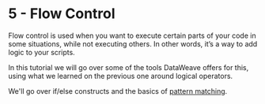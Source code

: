 # 5 - Flow Control

Flow control is used when you want to execute certain parts of your code in some situations, while not executing others. In other words, it’s a way to add logic to your scripts.

In this tutorial we will go over some of the tools DataWeave offers for this, using what we learned on the previous one around logical operators.

We'll go over if/else constructs and the basics of [pattern matching](https://docs.mulesoft.com/dataweave/latest/dataweave-pattern-matching). 
